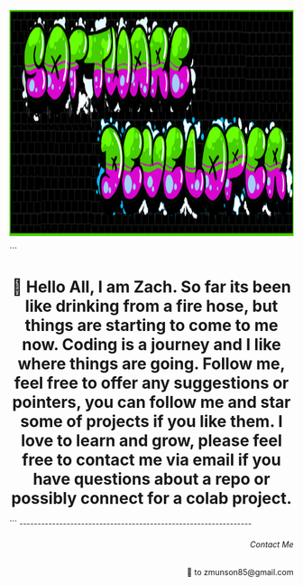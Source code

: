 <p align="background">
  <img src="gitRMimage.png" height ="400"width="1000" title="hover text">
</p>
```
<h1 align="center"> 👋 Hello All, I am Zach. So far its been like drinking from a fire hose, but things are starting to come to me now. Coding is a journey and I like where things are going. Follow me, feel free to offer any suggestions or pointers, you can follow me and star some of projects if you like them. I love to learn and grow, please feel free to contact me via email if you have questions about a repo or possibly connect for a colab project. </h1>
```
----------------------------------------------------------------
<h6 align="right">Contact Me</h6>
<p align="right">📧 to zmunson85@gmail.com</p>

